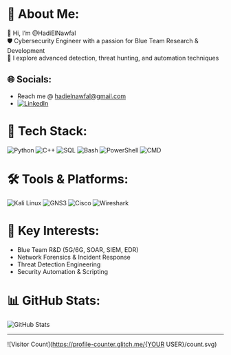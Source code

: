# 🔐 About Me:
👋 Hi, I’m @HadiElNawfal<br>
🛡️ Cybersecurity Engineer with a passion for Blue Team Research & Development<br>
🔬 I explore advanced detection, threat hunting, and automation techniques<br>

## 🌐 Socials:
* Reach me @ <a href="mailto:hadielnawfal@gmail.com">hadielnawfal@gmail.com</a>
* [![LinkedIn](https://img.shields.io/badge/LinkedIn-%230077B5.svg?logo=linkedin&logoColor=white)](https://linkedin.com/in/hadi-el-nawfal-596958215)


# 🧰 Tech Stack:
![Python](https://img.shields.io/badge/Python-%2314354C.svg?style=flat-square&logo=python&logoColor=white)
![C++](https://img.shields.io/badge/C++-%2300599C.svg?style=flat-square&logo=c%2B%2B&logoColor=white)
![SQL](https://img.shields.io/badge/SQL-%2300f.svg?style=flat-square&logo=sqlite&logoColor=white)
![Bash](https://img.shields.io/badge/Bash-%234EAA25.svg?style=flat-square&logo=gnu-bash&logoColor=white)
![PowerShell](https://img.shields.io/badge/PowerShell-%2351A2DA.svg?style=flat-square&logo=powershell&logoColor=white)
![CMD](https://img.shields.io/badge/CMD-%23000000.svg?style=flat-square)


# 🛠️ Tools & Platforms:
![Kali Linux](https://img.shields.io/badge/Kali-Linux-557C94?style=flat-square&logo=kalilinux&logoColor=white)
![GNS3](https://img.shields.io/badge/GNS3-000000?style=flat-square&logo=gns3&logoColor=white)
![Cisco](https://img.shields.io/badge/Cisco-Routing%20&%20Switching-blue?style=flat-square)
![Wireshark](https://img.shields.io/badge/Wireshark-1679A7?style=flat-square&logo=wireshark&logoColor=white)


# 🧠 Key Interests:
- Blue Team R&D (5G/6G, SOAR, SIEM, EDR)
- Network Forensics & Incident Response
- Threat Detection Engineering
- Security Automation & Scripting

# 📊 GitHub Stats:
![GitHub Stats](https://github-readme-stats.vercel.app/api?username=HadiElNawfal&theme=light&hide_border=true&include_all_commits=true&count_private=true)<br/>

---

![Visitor Count](https://profile-counter.glitch.me/{YOUR USER}/count.svg)

